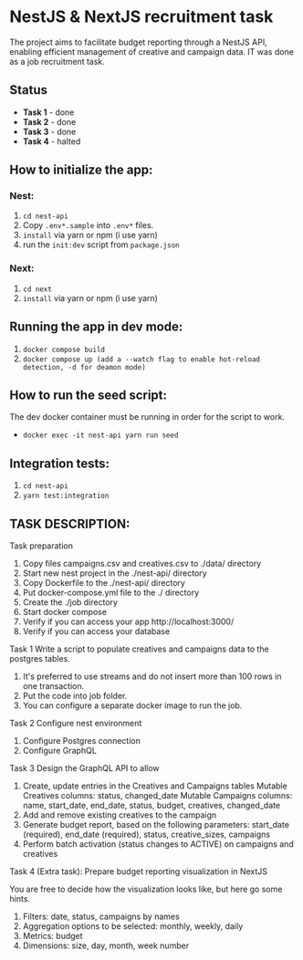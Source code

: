 # NestJS & NextJS recruitment task

The project aims to facilitate budget reporting through a NestJS API, enabling efficient management of creative and campaign data. IT was done as a job recruitment task.

## Status

- **Task 1** - done
- **Task 2** - done
- **Task 3** - done
- **Task 4** - halted

## How to initialize the app:

### Nest:

1. `cd nest-api`
2. Copy `.env*.sample` into `.env*` files.
3. `install` via yarn or npm (i use yarn)
4. run the `init:dev` script from `package.json`

### Next:

1. `cd next`
2. `install` via yarn or npm (i use yarn)

## Running the app in dev mode:

1. `docker compose build`
2. `docker compose up (add a --watch flag to enable hot-reload detection, -d for deamon mode)`

## How to run the seed script:

The dev docker container must be running in order for the script to work.

- `docker exec -it nest-api yarn run seed`

## Integration tests:

1. `cd nest-api`
2. `yarn test:integration`

## TASK DESCRIPTION:

Task preparation

1. Copy files campaigns.csv and creatives.csv to ./data/ directory
2. Start new nest project in the ./nest-api/ directory
3. Copy Dockerfile to the ./nest-api/ directory
4. Put docker-compose.yml file to the ./ directory
5. Create the ./job directory
6. Start docker compose
7. Verify if you can access your app http://localhost:3000/
8. Verify if you can access your database

Task 1
Write a script to populate creatives and campaigns data to the postgres tables.

1. It's preferred to use streams and do not insert more than 100 rows in one transaction.
2. Put the code into job folder.
3. You can configure a separate docker image to run the job.

Task 2
Configure nest environment

1. Configure Postgres connection
2. Configure GraphQL

Task 3
Design the GraphQL API to allow

1. Create, update entries in the Creatives and Campaigns tables
   Mutable Creatives columns: status, changed_date
   Mutable Campaigns columns: name, start_date, end_date, status, budget, creatives, changed_date
2. Add and remove existing creatives to the campaign
3. Generate budget report, based on the following parameters: start_date (required), end_date (required), status, creative_sizes, campaigns
4. Perform batch activation (status changes to ACTIVE) on campaigns and creatives

Task 4 (Extra task):
Prepare budget reporting visualization in NextJS

You are free to decide how the visualization looks like, but here go some hints.

1. Filters: date, status, campaigns by names
2. Aggregation options to be selected: monthly, weekly, daily
3. Metrics: budget
4. Dimensions: size, day, month, week number
